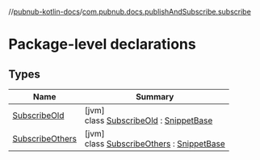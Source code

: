 //[pubnub-kotlin-docs](../../index.md)/[com.pubnub.docs.publishAndSubscribe.subscribe](index.md)

# Package-level declarations

## Types

| Name | Summary |
|---|---|
| [SubscribeOld](-subscribe-old/index.md) | [jvm]<br>class [SubscribeOld](-subscribe-old/index.md) : [SnippetBase](../com.pubnub.docs/-snippet-base/index.md) |
| [SubscribeOthers](-subscribe-others/index.md) | [jvm]<br>class [SubscribeOthers](-subscribe-others/index.md) : [SnippetBase](../com.pubnub.docs/-snippet-base/index.md) |
